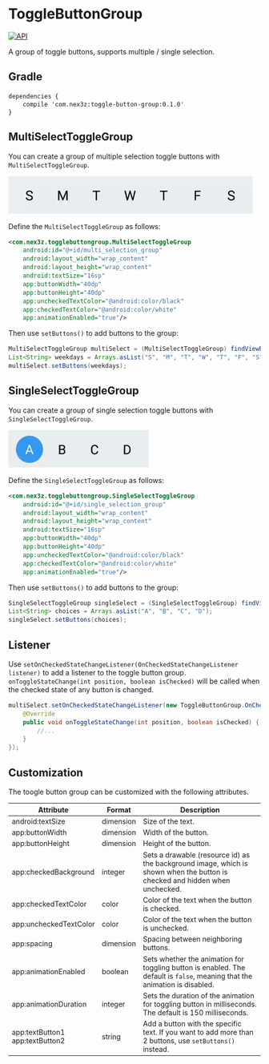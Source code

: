 # ToggleButtonGroup

[![API](https://img.shields.io/badge/API-15%2B-brightgreen.svg?style=flat)](https://android-arsenal.com/api?level=15)

A group of toggle buttons, supports multiple / single selection. 

## Gradle

```
dependencies {
    compile 'com.nex3z:toggle-button-group:0.1.0'
}
```

## MultiSelectToggleGroup

You can create a group of multiple selection toggle buttons with `MultiSelectToggleGroup`.

<img src="images/multi.gif" height="75" />

Define the `MultiSelectToggleGroup` as follows:

```xml
<com.nex3z.togglebuttongroup.MultiSelectToggleGroup
    android:id="@+id/multi_selection_group"
    android:layout_width="wrap_content"
    android:layout_height="wrap_content"
    android:textSize="16sp"
    app:buttonWidth="40dp"
    app:buttonHeight="40dp"
    app:uncheckedTextColor="@android:color/black"
    app:checkedTextColor="@android:color/white"
    app:animationEnabled="true"/>
```

Then use `setButtons()` to add buttons to the group:

```java
MultiSelectToggleGroup multiSelect = (MultiSelectToggleGroup) findViewById(R.id.multi_selection_group);
List<String> weekdays = Arrays.asList("S", "M", "T", "W", "T", "F", "S");
multiSelect.setButtons(weekdays);
```

## SingleSelectToggleGroup

You can create a group of single selection toggle buttons with `SingleSelectToggleGroup`.

<img src="images/single.gif" height="75" />

Define the `SingleSelectToggleGroup` as follows:

```xml
<com.nex3z.togglebuttongroup.SingleSelectToggleGroup
    android:id="@+id/single_selection_group"
    android:layout_width="wrap_content"
    android:layout_height="wrap_content"
    android:textSize="16sp"
    app:buttonWidth="40dp"
    app:buttonHeight="40dp"
    app:uncheckedTextColor="@android:color/black"
    app:checkedTextColor="@android:color/white"
    app:animationEnabled="true"/>
```

Then use `setButtons()` to add buttons to the group:

```java
SingleSelectToggleGroup singleSelect = (SingleSelectToggleGroup) findViewById(R.id.single_selection_group);
List<String> choices = Arrays.asList("A", "B", "C", "D");
singleSelect.setButtons(choices);
```

## Listener

Use `setOnCheckedStateChangeListener(OnCheckedStateChangeListener listener)` to add a listener to the toggle button group. `onToggleStateChange(int position, boolean isChecked)` will be called when the checked state of any button is changed.

```java
multiSelect.setOnCheckedStateChangeListener(new ToggleButtonGroup.OnCheckedStateChangeListener() {
    @Override
    public void onToggleStateChange(int position, boolean isChecked) {
        //...
    }
});
```

## Customization

The toogle button group can be customized with the following attributes.

| Attribute                          | Format    | Description                                                                                                   |
|------------------------------------|-----------|-----------------------------------------------------------------------------------------------------------------------------|
| android:textSize                   | dimension | Size of the text.    
| app:buttonWidth                    | dimension | Width of the button.                                                                                                        |
| app:buttonHeight                   | dimension | Height of the button.                                                                                                       |
| app:checkedBackground              | integer   | Sets a drawable (resource id) as the background image, which is shown when the button is checked and hidden when unchecked. |
| app:checkedTextColor               | color     | Color of the text when the button is checked.                                                                               |
| app:uncheckedTextColor             | color     | Color of the text when the button is unchecked.                                                                             |
| app:spacing                        | dimension | Spacing between neighboring buttons.                                                                                        |
| app:animationEnabled               | boolean   | Sets whether the animation for toggling button is enabled. The default is `false`, meaning that the animation is disabled.  |
| app:animationDuration              | integer   | Sets the duration of the animation for toggling button in milliseconds. The default is 150 milliseconds.                    |
| app:textButton1<br>app:textButton2 | string    | Add a button with the specific text. If you want to add more than 2 buttons, use `setButtons()` instead.                    |
